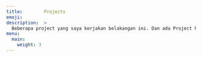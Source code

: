 ```yaml
---
title:        Projects
emoji:        
description:  >
  Beberapa project yang saya kerjakan belakangan ini. Dan ada Project kantor maupun project pribadi
menu:
  main:
    weight: 3
---
```

